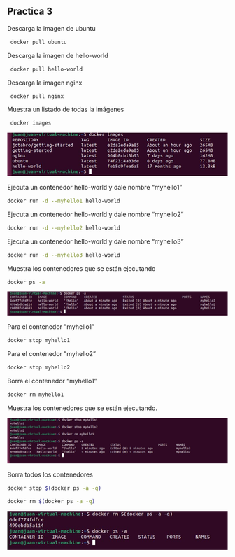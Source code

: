 ## Practica 3 

Descarga la imagen de ubuntu

```bash
 docker pull ubuntu
```


Descarga la imagen de hello-world

```bash
 docker pull hello-world
```

Descarga la imagen nginx

```bash
 docker pull nginx
```

Muestra un listado de todas la imágenes

```bash
 docker images
```

![imagenes](practica3imagenes.jpg)


Ejecuta un contenedor hello-world y dale nombre “myhello1”

```bash
docker run -d --myhello1 hello-world
```

Ejecuta un contenedor hello-world y dale nombre “myhello2”

```bash
docker run -d --myhello2 hello-world
```

Ejecuta un contenedor hello-world y dale nombre “myhello3”
```bash
docker run -d --myhello3 hello-world
```


Muestra los contenedores que se están ejecutando

```bash
docker ps -a
```

![imagenes](practica3renombrados.jpg)


Para el contenedor "myhello1”

```bash
docker stop myhello1
```

Para el contenedor "myhello2”

```bash
docker stop myhello2
```

Borra el contenedor “myhello1”

```bash
docker rm myhello1
```


Muestra los contenedores que se están ejecutando.

![imagenes](practica3detenidos.jpg)


Borra todos los contenedores

```bash
docker stop $(docker ps -a -q)
```

```bash
docker rm $(docker ps -a -q)
```
![imagenes](practica3borrados.jpg)

